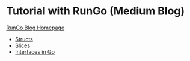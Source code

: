 # Tutorial with RunGo (Medium Blog)

[RunGo Blog Homepage](https://medium.com/rungo)

- [Structs](https://medium.com/rungo/structures-in-go-76377cc106a2)
- [Slices](https://medium.com/rungo/the-anatomy-of-slices-in-go-6450e3bb2b94)
- [Interfaces in Go](https://medium.com/rungo/interfaces-in-go-ab1601159b3a)
